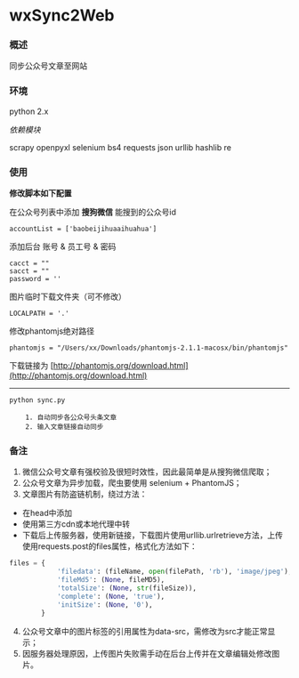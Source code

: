 # wxSync2Web

### 概述

同步公众号文章至网站

### 环境

python 2.x

*依赖模块*

scrapy
openpyxl
selenium
bs4
requests
json
urllib
hashlib
re

### 使用

**修改脚本如下配置**

在公众号列表中添加 **搜狗微信** 能搜到的公众号id

```
accountList = ['baobeijihuaaihuahua']
```

添加后台 账号 & 员工号 & 密码

```
cacct = ""
sacct = ""
password = ''
```

图片临时下载文件夹（可不修改）

```
LOCALPATH = '.'
```

修改phantomjs绝对路径

```
phantomjs = "/Users/xx/Downloads/phantomjs-2.1.1-macosx/bin/phantomjs"
```

下载链接为 [http://phantomjs.org/download.html](http://phantomjs.org/download.html)

---

```shell
python sync.py

    1. 自动同步各公众号头条文章
    2. 输入文章链接自动同步
```

### 备注

1. 微信公众号文章有强校验及很短时效性，因此最简单是从搜狗微信爬取；
2. 公众号文章为异步加载，爬虫要使用 selenium + PhantomJS；
3. 文章图片有防盗链机制，绕过方法：
- 在head中添加<meta name="referrer" content="never">
- 使用第三方cdn或本地代理中转
- 下载后上传服务器，使用新链接，下载图片使用urllib.urlretrieve方法，上传使用requests.post的files属性，格式化方法如下：

```python
files = {
            'filedata': (fileName, open(filePath, 'rb'), 'image/jpeg'),
            'fileMd5': (None, fileMD5),
            'totalSize': (None, str(fileSize)),
            'complete': (None, 'true'),
            'initSize': (None, '0'),
        }
```

4. 公众号文章中的图片标签的引用属性为data-src，需修改为src才能正常显示；
5. 因服务器处理原因，上传图片失败需手动在后台上传并在文章编辑处修改图片。
